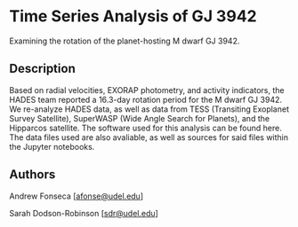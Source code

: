 # Time Series Analysis of GJ 3942

Examining the rotation of the planet-hosting M dwarf GJ 3942.

## Description

Based on radial velocities, EXORAP photometry, and activity indicators, the HADES team reported a 16.3-day rotation period for the M dwarf GJ 3942. We re-analyze HADES data, as well as data from TESS (Transiting Exoplanet Survey Satellite), SuperWASP (Wide Angle Search for Planets), and the Hipparcos satellite. The software used for this analysis can be found here. The data files used are also avaliable, as well as sources for said files within the Jupyter notebooks.

## Authors

Andrew Fonseca
[afonse@udel.edu]

Sarah Dodson-Robinson
[sdr@udel.edu]
